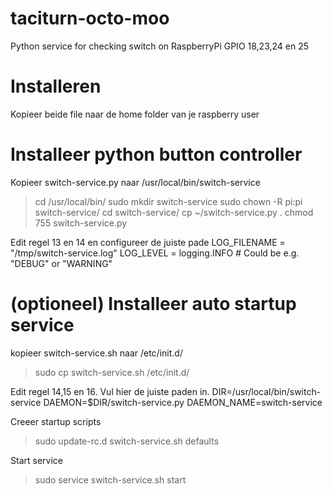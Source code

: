 # taciturn-octo-moo
Python service for checking switch on RaspberryPi GPIO 18,23,24 en 25

# Installeren
Kopieer beide file naar de home folder van je raspberry user


# Installeer python button controller
Kopieer switch-service.py naar /usr/local/bin/switch-service
> cd /usr/local/bin/
> sudo mkdir switch-service
> sudo chown -R pi:pi switch-service/
> cd switch-service/
> cp ~/switch-service.py .
> chmod 755 switch-service.py

Edit regel 13 en 14 en configureer de juiste pade
LOG_FILENAME = "/tmp/switch-service.log"
LOG_LEVEL = logging.INFO  # Could be e.g. "DEBUG" or "WARNING"


# (optioneel) Installeer auto startup service
kopieer switch-service.sh naar /etc/init.d/
> sudo cp switch-service.sh /etc/init.d/

Edit regel 14,15 en 16. Vul hier de juiste paden in.
DIR=/usr/local/bin/switch-service
DAEMON=$DIR/switch-service.py
DAEMON_NAME=switch-service

Creeer startup scripts
> sudo update-rc.d switch-service.sh defaults

Start service
> sudo service switch-service.sh start




